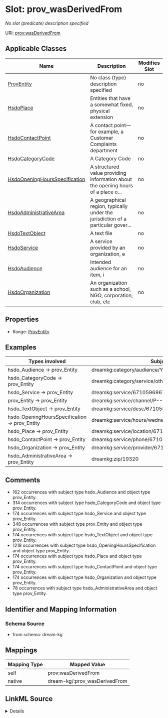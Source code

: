 

# Slot: prov_wasDerivedFrom


_No slot (predicate) description specified_





URI: [prov:wasDerivedFrom](http://www.w3.org/ns/prov#wasDerivedFrom)



<!-- no inheritance hierarchy -->





## Applicable Classes

| Name | Description | Modifies Slot |
| --- | --- | --- |
| [ProvEntity](../classes/ProvEntity.md) | No class (type) description specified |  no  |
| [HsdoPlace](../classes/HsdoPlace.md) | Entities that have a somewhat fixed, physical extension |  no  |
| [HsdoContactPoint](../classes/HsdoContactPoint.md) | A contact point&#x2014;for example, a Customer Complaints department |  no  |
| [HsdoCategoryCode](../classes/HsdoCategoryCode.md) | A Category Code |  no  |
| [HsdoOpeningHoursSpecification](../classes/HsdoOpeningHoursSpecification.md) | A structured value providing information about the opening hours of a place o... |  no  |
| [HsdoAdministrativeArea](../classes/HsdoAdministrativeArea.md) | A geographical region, typically under the jurisdiction of a particular gover... |  no  |
| [HsdoTextObject](../classes/HsdoTextObject.md) | A text file |  no  |
| [HsdoService](../classes/HsdoService.md) | A service provided by an organization, e |  no  |
| [HsdoAudience](../classes/HsdoAudience.md) | Intended audience for an item, i |  no  |
| [HsdoOrganization](../classes/HsdoOrganization.md) | An organization such as a school, NGO, corporation, club, etc |  no  |







## Properties

* Range: [ProvEntity](../classes/ProvEntity.md)






## Examples

| Types involved | Subject | Predicate | Object |
| --- | --- | --- | --- |
| hsdo_Audience → prov_Entity | dreamkg:category/audience/YoungAdults | prov:wasDerivedFrom | dreamkg:file/IJCAI/mappings/ontology.obda |
| hsdo_CategoryCode → prov_Entity | dreamkg:category/service/other/WeatherRelief | prov:wasDerivedFrom | dreamkg:file/IJCAI/mappings/ontology.obda |
| hsdo_Service → prov_Entity | dreamkg:service/6710596967858176 | prov:wasDerivedFrom | dreamkg:file/IJCAI/mappings/ontology.obda |
| prov_Entity → prov_Entity | dreamkg:service/channel/P--6710596967858176 | prov:wasDerivedFrom | dreamkg:file/IJCAI/mappings/ontology.obda |
| hsdo_TextObject → prov_Entity | dreamkg:service/desc/6710596967858176 | prov:wasDerivedFrom | dreamkg:file/IJCAI/mappings/ontology.obda |
| hsdo_OpeningHoursSpecification → prov_Entity | dreamkg:service/hours/wednesday/6710596967858176 | prov:wasDerivedFrom | dreamkg:file/IJCAI/mappings/ontology.obda |
| hsdo_Place → prov_Entity | dreamkg:service/location/6710596967858176 | prov:wasDerivedFrom | dreamkg:file/IJCAI/mappings/ontology.obda |
| hsdo_ContactPoint → prov_Entity | dreamkg:service/phone/6710596967858176 | prov:wasDerivedFrom | dreamkg:file/IJCAI/mappings/ontology.obda |
| hsdo_Organization → prov_Entity | dreamkg:service/provider/6710596967858176 | prov:wasDerivedFrom | dreamkg:file/IJCAI/mappings/ontology.obda |
| hsdo_AdministrativeArea → prov_Entity | dreamkg:zip/19320 | prov:wasDerivedFrom | dreamkg:file/IJCAI/mappings/ontology.obda |


## Comments

* 162 occurrences with subject type hsdo_Audience and object type prov_Entity.
* 314 occurrences with subject type hsdo_CategoryCode and object type prov_Entity.
* 174 occurrences with subject type hsdo_Service and object type prov_Entity.
* 348 occurrences with subject type prov_Entity and object type prov_Entity.
* 174 occurrences with subject type hsdo_TextObject and object type prov_Entity.
* 1218 occurrences with subject type hsdo_OpeningHoursSpecification and object type prov_Entity.
* 174 occurrences with subject type hsdo_Place and object type prov_Entity.
* 174 occurrences with subject type hsdo_ContactPoint and object type prov_Entity.
* 174 occurrences with subject type hsdo_Organization and object type prov_Entity.
* 78 occurrences with subject type hsdo_AdministrativeArea and object type prov_Entity.

## Identifier and Mapping Information







### Schema Source


* from schema: dream-kg




## Mappings

| Mapping Type | Mapped Value |
| ---  | ---  |
| self | prov:wasDerivedFrom |
| native | dream-kg/:prov_wasDerivedFrom |




## LinkML Source

<details>
```yaml
name: prov_wasDerivedFrom
description: No slot (predicate) description specified
comments:
- 162 occurrences with subject type hsdo_Audience and object type prov_Entity.
- 314 occurrences with subject type hsdo_CategoryCode and object type prov_Entity.
- 174 occurrences with subject type hsdo_Service and object type prov_Entity.
- 348 occurrences with subject type prov_Entity and object type prov_Entity.
- 174 occurrences with subject type hsdo_TextObject and object type prov_Entity.
- 1218 occurrences with subject type hsdo_OpeningHoursSpecification and object type
  prov_Entity.
- 174 occurrences with subject type hsdo_Place and object type prov_Entity.
- 174 occurrences with subject type hsdo_ContactPoint and object type prov_Entity.
- 174 occurrences with subject type hsdo_Organization and object type prov_Entity.
- 78 occurrences with subject type hsdo_AdministrativeArea and object type prov_Entity.
examples:
- description: hsdo_Audience → prov_Entity
  object:
    example_object: dreamkg:file/IJCAI/mappings/ontology.obda
    example_object_type: prov_Entity
    example_predicate: prov:wasDerivedFrom
    example_subject: dreamkg:category/audience/YoungAdults
    example_subject_type: hsdo_Audience
- description: hsdo_CategoryCode → prov_Entity
  object:
    example_object: dreamkg:file/IJCAI/mappings/ontology.obda
    example_object_type: prov_Entity
    example_predicate: prov:wasDerivedFrom
    example_subject: dreamkg:category/service/other/WeatherRelief
    example_subject_type: hsdo_CategoryCode
- description: hsdo_Service → prov_Entity
  object:
    example_object: dreamkg:file/IJCAI/mappings/ontology.obda
    example_object_type: prov_Entity
    example_predicate: prov:wasDerivedFrom
    example_subject: dreamkg:service/6710596967858176
    example_subject_type: hsdo_Service
- description: prov_Entity → prov_Entity
  object:
    example_object: dreamkg:file/IJCAI/mappings/ontology.obda
    example_object_type: prov_Entity
    example_predicate: prov:wasDerivedFrom
    example_subject: dreamkg:service/channel/P--6710596967858176
    example_subject_type: prov_Entity
- description: hsdo_TextObject → prov_Entity
  object:
    example_object: dreamkg:file/IJCAI/mappings/ontology.obda
    example_object_type: prov_Entity
    example_predicate: prov:wasDerivedFrom
    example_subject: dreamkg:service/desc/6710596967858176
    example_subject_type: hsdo_TextObject
- description: hsdo_OpeningHoursSpecification → prov_Entity
  object:
    example_object: dreamkg:file/IJCAI/mappings/ontology.obda
    example_object_type: prov_Entity
    example_predicate: prov:wasDerivedFrom
    example_subject: dreamkg:service/hours/wednesday/6710596967858176
    example_subject_type: hsdo_OpeningHoursSpecification
- description: hsdo_Place → prov_Entity
  object:
    example_object: dreamkg:file/IJCAI/mappings/ontology.obda
    example_object_type: prov_Entity
    example_predicate: prov:wasDerivedFrom
    example_subject: dreamkg:service/location/6710596967858176
    example_subject_type: hsdo_Place
- description: hsdo_ContactPoint → prov_Entity
  object:
    example_object: dreamkg:file/IJCAI/mappings/ontology.obda
    example_object_type: prov_Entity
    example_predicate: prov:wasDerivedFrom
    example_subject: dreamkg:service/phone/6710596967858176
    example_subject_type: hsdo_ContactPoint
- description: hsdo_Organization → prov_Entity
  object:
    example_object: dreamkg:file/IJCAI/mappings/ontology.obda
    example_object_type: prov_Entity
    example_predicate: prov:wasDerivedFrom
    example_subject: dreamkg:service/provider/6710596967858176
    example_subject_type: hsdo_Organization
- description: hsdo_AdministrativeArea → prov_Entity
  object:
    example_object: dreamkg:file/IJCAI/mappings/ontology.obda
    example_object_type: prov_Entity
    example_predicate: prov:wasDerivedFrom
    example_subject: dreamkg:zip/19320
    example_subject_type: hsdo_AdministrativeArea
from_schema: dream-kg
rank: 1000
slot_uri: prov:wasDerivedFrom
alias: prov_wasDerivedFrom
domain_of:
- hsdo_AdministrativeArea
- hsdo_Audience
- hsdo_CategoryCode
- hsdo_ContactPoint
- hsdo_OpeningHoursSpecification
- hsdo_Organization
- hsdo_Place
- hsdo_Service
- hsdo_TextObject
- prov_Entity
range: prov_Entity

```
</details>